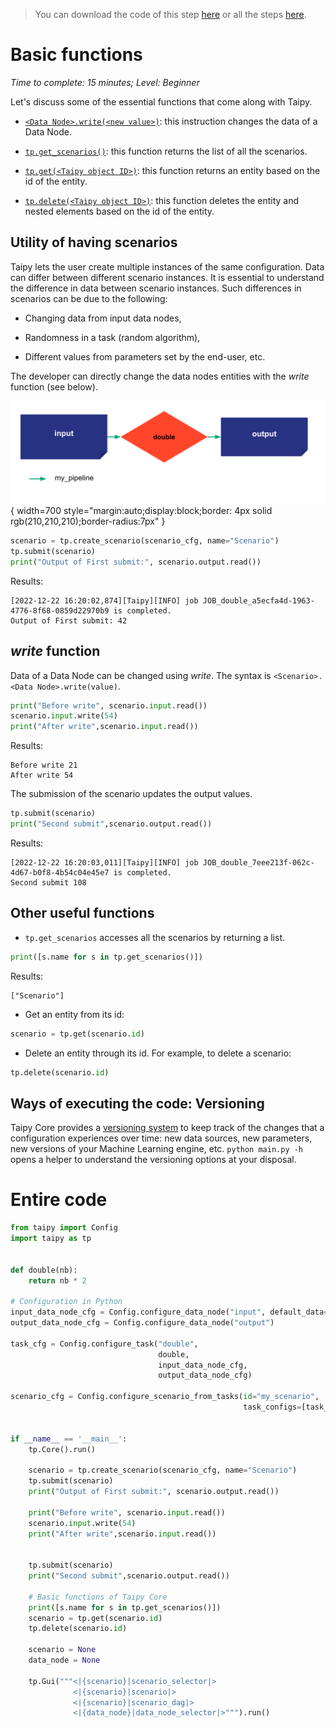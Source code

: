 > You can download the code of this step [here](../src/step_02.py) or all the steps [here](https://github.com/Avaiga/taipy-getting-started-core/tree/develop/src).

# Basic functions

*Time to complete: 15 minutes; Level: Beginner*

Let's discuss some of the essential functions that come along with Taipy.

- [`<Data Node>.write(<new value>)`](https://docs.taipy.io/en/latest/manuals/core/entities/data-node-mgt/#read-write-a-data-node): this instruction changes the data of a Data Node.

- [`tp.get_scenarios()`](https://docs.taipy.io/en/latest/manuals/core/entities/scenario-cycle-mgt/#get-all-scenarios): this function returns the list of all the scenarios.

- [`tp.get(<Taipy object ID>)`](https://docs.taipy.io/en/latest/manuals/core/entities/data-node-mgt/#get-data-node): this function returns an entity based on the id of the entity.

- [`tp.delete(<Taipy object ID>)`](https://docs.taipy.io/en/latest/manuals/core/entities/scenario-cycle-mgt/#delete-a-scenario): this function deletes the entity and nested elements based on the id of the entity.

## Utility of having scenarios

Taipy lets the user create multiple instances of the same configuration. Data can differ between different scenario instances. It is essential to understand the difference in data between scenario instances. Such differences in scenarios can be due to the following:

- Changing data from input data nodes, 

- Randomness in a task (random algorithm), 

- Different values from parameters set by the end-user, etc.

The developer can directly change the data nodes entities with the _write_ function (see below).

![](config_02.svg){ width=700 style="margin:auto;display:block;border: 4px solid rgb(210,210,210);border-radius:7px" }

```python
scenario = tp.create_scenario(scenario_cfg, name="Scenario")
tp.submit(scenario)
print("Output of First submit:", scenario.output.read())
```

Results:

```
[2022-12-22 16:20:02,874][Taipy][INFO] job JOB_double_a5ecfa4d-1963-4776-8f68-0859d22970b9 is completed.
Output of First submit: 42
```

## _write_ function

Data of a Data Node can be changed using _write_. The syntax is `<Scenario>.<Data Node>.write(value)`.


```python
print("Before write", scenario.input.read())
scenario.input.write(54)
print("After write",scenario.input.read())
```

Results:
```
Before write 21
After write 54
```

The submission of the scenario updates the output values.


```python
tp.submit(scenario)
print("Second submit",scenario.output.read())
```

Results:
```
[2022-12-22 16:20:03,011][Taipy][INFO] job JOB_double_7eee213f-062c-4d67-b0f8-4b54c04e45e7 is completed.
Second submit 108
```
    
## Other useful functions

- `tp.get_scenarios` accesses all the scenarios by returning a list.

```python
print([s.name for s in tp.get_scenarios()])
```

Results:
```
["Scenario"]
```

- Get an entity from its id:

```python
scenario = tp.get(scenario.id)
```

- Delete an entity through its id. For example, to delete a scenario:

```python
tp.delete(scenario.id)
```

## Ways of executing the code: Versioning

Taipy Core provides a [versioning system](https://docs.taipy.io/en/latest/manuals/core/versioning/) to keep track of the changes that a configuration experiences over time: new data sources, new parameters, new versions of your Machine Learning engine, etc. `python main.py -h` opens a helper to understand the versioning options at your disposal.

# Entire code

```python
from taipy import Config
import taipy as tp


def double(nb):
    return nb * 2

# Configuration in Python
input_data_node_cfg = Config.configure_data_node("input", default_data=21)
output_data_node_cfg = Config.configure_data_node("output")

task_cfg = Config.configure_task("double",
                                 double,
                                 input_data_node_cfg,
                                 output_data_node_cfg)

scenario_cfg = Config.configure_scenario_from_tasks(id="my_scenario",
                                                    task_configs=[task_cfg])


if __name__ == '__main__':
    tp.Core().run()

    scenario = tp.create_scenario(scenario_cfg, name="Scenario")
    tp.submit(scenario)
    print("Output of First submit:", scenario.output.read())

    print("Before write", scenario.input.read())
    scenario.input.write(54)
    print("After write",scenario.input.read())


    tp.submit(scenario)
    print("Second submit",scenario.output.read())

    # Basic functions of Taipy Core 
    print([s.name for s in tp.get_scenarios()])
    scenario = tp.get(scenario.id)
    tp.delete(scenario.id)

    scenario = None
    data_node = None

    tp.Gui("""<|{scenario}|scenario_selector|>
              <|{scenario}|scenario|>
              <|{scenario}|scenario_dag|>
              <|{data_node}|data_node_selector|>""").run()
```


